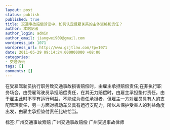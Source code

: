 ```yaml
---
layout: post
status: publish
published: true
title: 交通事故赔偿诉讼中，如何认定受雇关系的主体资格和责任？
author: 本站记者
author_login: admin
author_email: jiangwei909@gmail.com
wordpress_id: 1071
wordpress_url: http://www.gzjtlaw.com/?p=1071
date: 2011-05-29 09:14:24.000000000 +08:00
categories:
- 交通诉讼
tags: []
comments: []
---
```

在受雇驾驶员执行职务致交通事故损害赔偿时，由雇主承担赔偿责任;在非执行职务场合，由受雇驾驶员承担赔偿责任，在其无力赔偿时，由雇主承担垫付责任。由于雇主此时不享有运行利益，不能成为责任承担者，但雇主一方对雇员具有人的支配管理责任，另一方面对机动车又具有运行支配力，所以从保护受害人的利益角度出发，由雇主承担垫付责任比较恰当。标签:广州交通事故索赔 广州交通事故赔偿 广州交通事故律师
